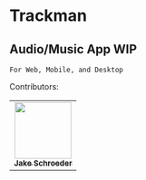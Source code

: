 # Trackman

## Audio/Music App WIP

`For Web, Mobile, and Desktop`

Contributors:

<table>
  <tr>
    <td align="center">
    <a href="https://jakeschroeder.io">
    <img src="https://avatars.githubusercontent.com/u/18093452?v=4" width="100px;" alt=""/><br /><sub><b>Jake Schroeder</b></sub></a><br />
    </td>
  </tr>
</table>
